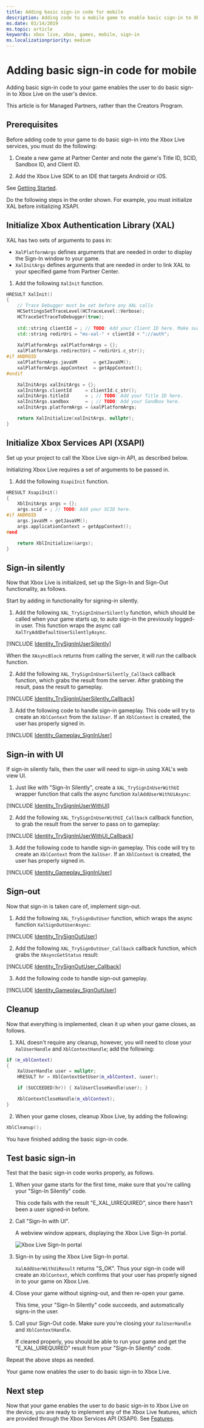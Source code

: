 ```yaml
---
title: Adding basic sign-in code for mobile
description: Adding code to a mobile game to enable basic sign-in to Xbox Live.
ms.date: 03/14/2019
ms.topic: article
keywords: xbox live, xbox, games, mobile, sign-in
ms.localizationpriority: medium
---
```


# Adding basic sign-in code for mobile

Adding basic sign-in code to your game enables the user to do basic sign-in to Xbox Live on the user's device.

This article is for Managed Partners, rather than the Creators Program.


## Prerequisites

Before adding code to your game to do basic sign-in into the Xbox Live services, you must do the following:

1. Create a new game at Partner Center and note the game's Title ID, SCID, Sandbox ID, and Client ID.

2. Add the Xbox Live SDK to an IDE that targets Android or iOS.

See [Getting Started](../live-getstarted-nav.md).

Do the following steps in the order shown.
For example, you must initialize XAL before initializing XSAPI.


## Initialize Xbox Authentication Library (XAL)

XAL has two sets of arguments to pass in:
* `XalPlatformArgs` defines arguments that are needed in order to display the Sign-In window to your game.
* `XalInitArgs` defines arguments that are needed in order to link XAL to your specified game from Partner Center.

1. Add the following `XalInit` function.

```cpp
HRESULT XalInit()
{
    // Trace Debugger must be set before any XAL calls
    HCSettingsSetTraceLevel(HCTraceLevel::Verbose);
    HCTraceSetTraceToDebugger(true);
    
    std::string clientId = ; // TODO: Add your Client ID here. Make sure Client ID is all lowercase!
    std::string redirUri = "ms-xal-" + clientId + "://auth";
    
    XalPlatformArgs xalPlatformArgs = {};
    xalPlatformArgs.redirectUri = redirUri.c_str();
#if ANDROID
    xalPlatformArgs.javaVM      = getJavaVM();
    xalPlatformArgs.appContext  = getAppContext();
#endif

    XalInitArgs xalInitArgs = {};
    xalInitArgs.clientId     = clientId.c_str();
    xalInitArgs.titleId      = ; // TODO: Add your Title ID here.
    xalInitArgs.sandbox      = ; // TODO: Add your Sandbox here.
    xalInitArgs.platformArgs = &xalPlatformArgs;

    return XalInitialize(xalInitArgs, nullptr);
}
```


## Initialize Xbox Services API (XSAPI)

Set up your project to call the Xbox Live sign-in API, as described below.

Initializing Xbox Live requires a set of arguments to be passed in.

1. Add the following `XsapiInit` function.

```cpp
HRESULT XsapiInit()
{
    XblInitArgs args = {};
    args.scid = ; // TODO: Add your SCID here.
#if ANDROID
    args.javaVM = getJavaVM();
    args.applicationContext = getAppContext();
#end

    return XblInitialize(&args);
}
```


## Sign-in silently

Now that Xbox Live is initialized, set up the Sign-In and Sign-Out functionality, as follows.

Start by adding in functionality for signing-in silently.

1. Add the following `XAL_TrySignInUserSilently` function, which should be called when your game starts up, to auto sign-in the previously logged-in user.
   This function wraps the async call `XalTryAddDefaultUserSilentlyAsync`.

[!INCLUDE [Identity_TrySignInUserSilently](../../code/snippets/Identity_TrySignInUserSilently.md)]

When the `XAsyncBlock` returns from calling the server, it will run the callback function.

2. Add the following `XAL_TrySignInUserSilently_Callback` callback function, which grabs the result from the server.
After grabbing the result, pass the result to gameplay.

[!INCLUDE [Identity_TrySignInUserSilently_Callback](../../code/snippets/Identity_TrySignInUserSilently_Callback.md)]

3. Add the following code to handle sign-in gameplay.
   This code will try to create an `XblContext` from the `XalUser`.
   If an `XblContext` is created, the user has properly signed in.

[!INCLUDE [Identity_Gameplay_SignInUser](../../code/snippets/Identity_Gameplay_SignInUser.md)]


## Sign-in with UI

If sign-in silently fails, then the user will need to sign-in using XAL's web view UI.

1. Just like with "Sign-In Silently", create a `XAL_TrySignInUserWithUI` wrapper function that calls the async function `XalAddUserWithUiAsync`:

[!INCLUDE [Identity_TrySignInUserWithUI](../../code/snippets/Identity_TrySignInUserWithUI.md)]

2. Add the following `XAL_TrySignInUserWithUI_Callback` callback function, to grab the result from the server to pass on to gameplay:

[!INCLUDE [Identity_TrySignInUserWithUI_Callback](../../code/snippets/Identity_TrySignInUserWithUI_Callback.md)]

3. Add the following code to handle sign-in gameplay.
   This code will try to create an `XblContext` from the `XalUser`.
   If an `XblContext` is created, the user has properly signed in.

[!INCLUDE [Identity_Gameplay_SignInUser](../../code/snippets/Identity_Gameplay_SignInUser.md)]


## Sign-out

Now that sign-in is taken care of, implement sign-out.

1. Add the following `XAL_TrySignOutUser` function, which wraps the async function `XalSignOutUserAsync`:

[!INCLUDE [Identity_TrySignOutUser](../../code/snippets/Identity_TrySignOutUser.md)]

2. Add the following `XAL_TrySignOutUser_Callback` callback function, which grabs the `XAsyncGetStatus` result:

[!INCLUDE [Identity_TrySignOutUser_Callback](../../code/snippets/Identity_TrySignOutUser_Callback.md)]

3. Add the following code to handle sign-out gameplay.

[!INCLUDE [Identity_Gameplay_SignOutUser](../../code/snippets/Identity_Gameplay_SignOutUser.md)]


## Cleanup

Now that everything is implemented, clean it up when your game closes, as follows.

1. XAL doesn't require any cleanup, however, you will need to close your `XalUserHandle` and `XblContextHandle`; add the following:

```cpp
if (m_xblContext)
{
    XalUserHandle user = nullptr;
    HRESULT hr = XblContextGetUser(m_xblContext, &user);

    if (SUCCEEDED(hr)) { XalUserCloseHandle(user); }

    XblContextCloseHandle(m_xblContext);
}
```

2. When your game closes, cleanup Xbox Live, by adding the following:

```cpp
XblCleanup();
```

You have finished adding the basic sign-in code.


## Test basic sign-in

Test that the basic sign-in code works properly, as follows.

1. When your game starts for the first time, make sure that you're calling your "Sign-In Silently" code.

   This code fails with the result "E_XAL_UIREQUIRED", since there hasn't been a user signed-in before.

2. Call "Sign-In with UI".

   A webview window appears, displaying the Xbox Live Sign-In portal.

   ![Xbox Live Sign-In portal](getting-xsapi-to-sign-in_images/xboxlive-signin-window.png)

3. Sign-in by using the Xbox Live Sign-In portal.

   `XalAddUserWithUiResult` returns "S_OK".
   Thus your sign-in code will create an `XblContext`, which confirms that your user has properly signed in to your game on Xbox Live.

4. Close your game without signing-out, and then re-open your game.

   This time, your "Sign-In Silently" code succeeds, and automatically signs-in the user.

5. Call your Sign-Out code.
   Make sure you're closing your `XalUserHandle` and `XblContextHandle`.

   If cleared properly, you should be able to run your game and get the "E_XAL_UIREQUIRED" result from your "Sign-In Silently" code.

Repeat the above steps as needed.

Your game now enables the user to do basic sign-in to Xbox Live.


## Next step

Now that your game enables the user to do basic sign-in to Xbox Live on the device, you are ready to implement any of the Xbox Live features, which are provided through the Xbox Services API (XSAPI).
See [Features](../../features/live-features-nav.md).
